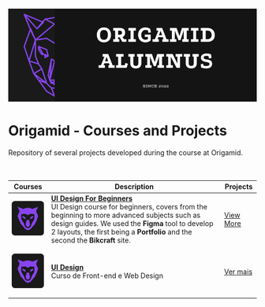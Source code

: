 ![Origamid](../img/banner-origamid.png)

# <b>Origamid - Courses and Projects</b>
Repository of several projects developed during the course at Origamid.
<br><br><br>

<table>
  <thead>
    <tr>
      <th>Courses</th>
      <th>Description</th>
      <th>Projects</th>
    </tr>
  </thead>

  <tbody>
    <tr>
      <td>

![Origamid](https://github.com/LeonardoCCipriano/LeonardoCCipriano/blob/main/img/origamid.svg)
      </td>
      </td>
      <td>
        <b>[UI Design For Beginners](https://github.com/LeonardoCCipriano/courses/tree/develop/origamid/uidesign)</b><br>
        UI Design course for beginners, covers from the beginning to more advanced subjects such as design guides.
        We used the <b>Figma</b> tool to develop 2 layouts, the first being a <b>Portfolio</b> and the second the <b>Bikcraft</b> site.
      </td>
      <td>
        [View More](https://github.com/LeonardoCCipriano/courses/tree/develop/origamid/project01)<br>
      </td>
    </tr>
    <tr>
      <td>


![Origamid](https://github.com/LeonardoCCipriano/LeonardoCCipriano/blob/main/img/origamid.svg)
      </td>
      <td>
        <b>[UI Design](https://github.com/DiogoRealles/courses/tree/develop/origamid/project03)</b><br>
        Curso de Front-end e Web Design
      </td>
      <td>
        [Ver mais](https://github.com/DiogoRealles/courses/tree/develop/origamid/project03)<br>
      </td>
    </tr>
  </tebody>
</table>
